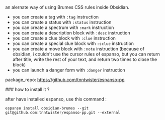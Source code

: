 an alernate way of using Brumes CSS rules inside Obsidian. 

- you can create a tag with `:tag` instruction
- you can create a status with `:status` instruction
- you can create a spectrum with `:mark` instruction
- you can create a description block with `:desc` instruction
- you can create a clue block with `:clue` instruction
- you can create a special clue block with `:sclue` instruction
- you can create a move block  with `:note` instruction (because of obsidian, i couldn't use the cursor rules of espanso, but you can return after title, write the rest of your text, and return two times to close the block)
- you can launch a danger form with `:danger` instruction

package_repo: https://github.com/tnntwister/espanso-pp

### how to install it ? 

after have installed espanso, use this command : 

```
espanso install obsidian-brumes --git git@github.com:tnntwister/espanso-pp.git --external
```